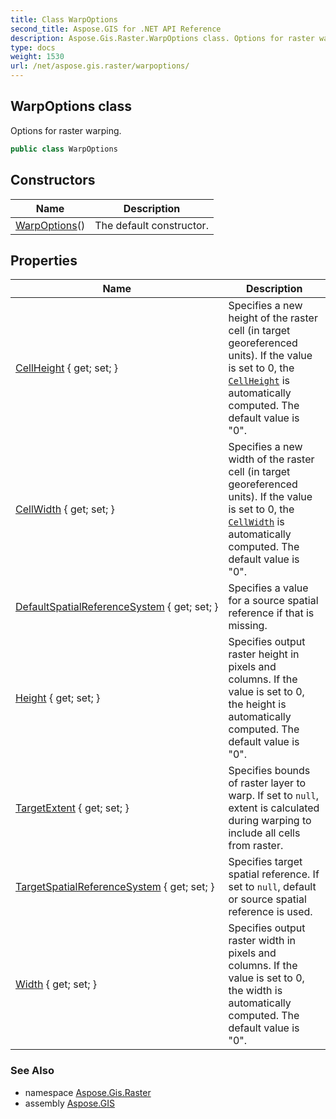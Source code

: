 ```yaml
---
title: Class WarpOptions
second_title: Aspose.GIS for .NET API Reference
description: Aspose.Gis.Raster.WarpOptions class. Options for raster warping
type: docs
weight: 1530
url: /net/aspose.gis.raster/warpoptions/
---
```

## WarpOptions class

Options for raster warping.

```csharp
public class WarpOptions
```

## Constructors

| Name | Description |
| --- | --- |
| [WarpOptions](warpoptions/)() | The default constructor. |

## Properties

| Name | Description |
| --- | --- |
| [CellHeight](../../aspose.gis.raster/warpoptions/cellheight/) { get; set; } | Specifies a new height of the raster cell (in target georeferenced units). If the value is set to 0, the [`CellHeight`](./cellheight/) is automatically computed. The default value is "0". |
| [CellWidth](../../aspose.gis.raster/warpoptions/cellwidth/) { get; set; } | Specifies a new width of the raster cell (in target georeferenced units). If the value is set to 0, the [`CellWidth`](./cellwidth/) is automatically computed. The default value is "0". |
| [DefaultSpatialReferenceSystem](../../aspose.gis.raster/warpoptions/defaultspatialreferencesystem/) { get; set; } | Specifies a value for a source spatial reference if that is missing. |
| [Height](../../aspose.gis.raster/warpoptions/height/) { get; set; } | Specifies output raster height in pixels and columns. If the value is set to 0, the height is automatically computed. The default value is "0". |
| [TargetExtent](../../aspose.gis.raster/warpoptions/targetextent/) { get; set; } | Specifies bounds of raster layer to warp. If set to `null`, extent is calculated during warping to include all cells from raster. |
| [TargetSpatialReferenceSystem](../../aspose.gis.raster/warpoptions/targetspatialreferencesystem/) { get; set; } | Specifies target spatial reference. If set to `null`, default or source spatial reference is used. |
| [Width](../../aspose.gis.raster/warpoptions/width/) { get; set; } | Specifies output raster width in pixels and columns. If the value is set to 0, the width is automatically computed. The default value is "0". |

### See Also

* namespace [Aspose.Gis.Raster](../../aspose.gis.raster/)
* assembly [Aspose.GIS](../../)


